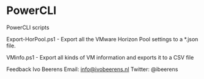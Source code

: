 # PowerCLI
PowerCLI scripts

Export-HorPool.ps1 - Export all the VMware Horizon Pool settings to a *.json file.

VMinfo.ps1 - Export all kinds of VM information and exports it to a CSV file

Feedback
Ivo Beerens 
Email: info@ivobeerens.nl
Twitter: @ibeerens